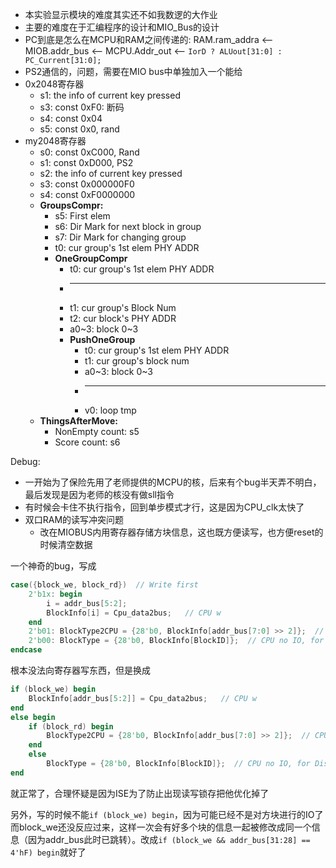 * 本实验显示模块的难度其实还不如我数逻的大作业
* 主要的难度在于汇编程序的设计和MIO_Bus的设计
* PC到底是怎么在MCPU和RAM之间传递的: RAM.ram_addra <-- MIOB.addr_bus <-- MCPU.Addr_out <-- `IorD ? ALUout[31:0] : PC_Current[31:0];`
* PS2通信的，问题，需要在MIO bus中单独加入一个能给
* 0x2048寄存器
  * s1: the info of current key pressed
  * s3: const 0xF0: 断码
  * s4: const 0x04
  * s5: const 0x0, rand
* my2048寄存器
  * s0: const 0xC000, Rand
  * s1: const 0xD000, PS2
  * s2: the info of current key pressed
  * s3: const 0x000000F0
  * s4: const 0xF0000000
  * **GroupsCompr:**
    * s5: First elem
    * s6: Dir Mark for next block in group
    * s7: Dir Mark for changing group
    * t0: cur group's 1st elem PHY ADDR
    * **OneGroupCompr**
      * t0: cur group's 1st elem PHY ADDR
      * ---
      * t1: cur group's Block Num
      * t2: cur block's PHY ADDR
      * a0~3: block 0~3
      * **PushOneGroup**
        * t0: cur group's 1st elem PHY ADDR
        * t1: cur group's block num
        * a0~3: block 0~3
        * ---
        * v0: loop tmp
  * **ThingsAfterMove:**
    * NonEmpty count: s5
    * Score count: s6


Debug:

* 一开始为了保险先用了老师提供的MCPU的核，后来有个bug半天弄不明白，最后发现是因为老师的核没有做sll指令
* 有时候会卡住不执行指令，回到单步模式才行，这是因为CPU_clk太快了
* 双口RAM的读写冲突问题
  * 改在MIOBUS内用寄存器存储方块信息，这也既方便读写，也方便reset的时候清空数据

一个神奇的bug，写成

```verilog
case({block_we, block_rd})  // Write first
    2'b1x: begin
        i = addr_bus[5:2];
        BlockInfo[i] = Cpu_data2bus;   // CPU w
    end
    2'b01: BlockType2CPU = {28'b0, BlockInfo[addr_bus[7:0] >> 2]};  // CPU r
    2'b00: BlockType = {28'b0, BlockInfo[BlockID]};  // CPU no IO, for Display
endcase
```

根本没法向寄存器写东西，但是换成

```verilog
if (block_we) begin
    BlockInfo[addr_bus[5:2]] = Cpu_data2bus;   // CPU w
end
else begin
    if (block_rd) begin
        BlockType2CPU = {28'b0, BlockInfo[addr_bus[7:0] >> 2]};  // CPU r
    end
    else
        BlockType = {28'b0, BlockInfo[BlockID]};  // CPU no IO, for Display
end
```

就正常了，合理怀疑是因为ISE为了防止出现读写锁存把他优化掉了

另外，写的时候不能`if (block_we) begin`，因为可能已经不是对方块进行的IO了而block_we还没反应过来，这样一次会有好多个块的信息一起被修改成同一个信息（因为addr_bus此时已跳转）。改成`if (block_we && addr_bus[31:28] == 4'hF) begin`就好了
